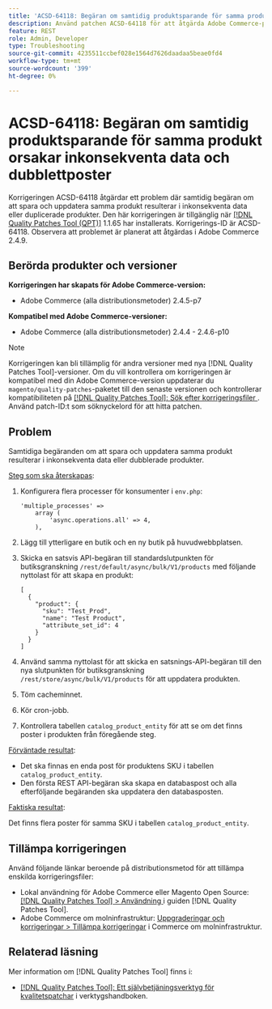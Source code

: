 ```yaml
---
title: 'ACSD-64118: Begäran om samtidig produktsparande för samma produkt orsakar inkonsekventa data och dubblettposter'
description: Använd patchen ACSD-64118 för att åtgärda Adobe Commerce-problemet där samtidig begäran om att spara och uppdatera samma produkt resulterar i inkonsekventa data eller duplicerade produkter.
feature: REST
role: Admin, Developer
type: Troubleshooting
source-git-commit: 4235511ccbef028e1564d7626daadaa5beae0fd4
workflow-type: tm+mt
source-wordcount: '399'
ht-degree: 0%

---
```



# ACSD-64118: Begäran om samtidig produktsparande för samma produkt orsakar inkonsekventa data och dubblettposter

Korrigeringen ACSD-64118 åtgärdar ett problem där samtidig begäran om att spara och uppdatera samma produkt resulterar i inkonsekventa data eller duplicerade produkter. Den här korrigeringen är tillgänglig när [[!DNL Quality Patches Tool (QPT)]](/help/tools/quality-patches-tool/quality-patches-tool-to-self-serve-quality-patches.md) 1.1.65 har installerats. Korrigerings-ID är ACSD-64118. Observera att problemet är planerat att åtgärdas i Adobe Commerce 2.4.9.

## Berörda produkter och versioner

**Korrigeringen har skapats för Adobe Commerce-version:**

* Adobe Commerce (alla distributionsmetoder) 2.4.5-p7

**Kompatibel med Adobe Commerce-versioner:**

* Adobe Commerce (alla distributionsmetoder) 2.4.4 - 2.4.6-p10

>[!NOTE]
>
>Korrigeringen kan bli tillämplig för andra versioner med nya [!DNL Quality Patches Tool]-versioner. Om du vill kontrollera om korrigeringen är kompatibel med din Adobe Commerce-version uppdaterar du `magento/quality-patches`-paketet till den senaste versionen och kontrollerar kompatibiliteten på [[!DNL Quality Patches Tool]: Sök efter korrigeringsfiler ](https://experienceleague.adobe.com/tools/commerce-quality-patches/index.html?lang=sv-SE). Använd patch-ID:t som söknyckelord för att hitta patchen.

## Problem

Samtidiga begäranden om att spara och uppdatera samma produkt resulterar i inkonsekventa data eller dubblerade produkter.

<u>Steg som ska återskapas</u>:

1. Konfigurera flera processer för konsumenter i `env.php`:

   ```
   'multiple_processes' =>
       array (
           'async.operations.all' => 4,
       ),
   ```

1. Lägg till ytterligare en butik och en ny butik på huvudwebbplatsen.
1. Skicka en satsvis API-begäran till standardslutpunkten för butiksgranskning `/rest/default/async/bulk/V1/products` med följande nyttolast för att skapa en produkt:

   ```
   [
     {
       "product": {
         "sku": "Test_Prod",
         "name": "Test Product",
         "attribute_set_id": 4
       }
     }
   ]
   ```

1. Använd samma nyttolast för att skicka en satsnings-API-begäran till den nya slutpunkten för butiksgranskning `/rest/store/async/bulk/V1/products` för att uppdatera produkten.
1. Töm cacheminnet.
1. Kör cron-jobb.
1. Kontrollera tabellen `catalog_product_entity` för att se om det finns poster i produkten från föregående steg.

<u>Förväntade resultat</u>:

* Det ska finnas en enda post för produktens SKU i tabellen `catalog_product_entity`.
* Den första REST API-begäran ska skapa en databaspost och alla efterföljande begäranden ska uppdatera den databasposten.

<u>Faktiska resultat</u>:

Det finns flera poster för samma SKU i tabellen `catalog_product_entity`.

## Tillämpa korrigeringen

Använd följande länkar beroende på distributionsmetod för att tillämpa enskilda korrigeringsfiler:

* Lokal användning för Adobe Commerce eller Magento Open Source: [[!DNL Quality Patches Tool] > Användning ](/help/tools/quality-patches-tool/usage.md) i guiden [!DNL Quality Patches Tool].
* Adobe Commerce om molninfrastruktur: [Uppgraderingar och korrigeringar > Tillämpa korrigeringar](https://experienceleague.adobe.com/docs/commerce-cloud-service/user-guide/develop/upgrade/apply-patches.html?lang=sv-SE) i Commerce om molninfrastruktur.

## Relaterad läsning

Mer information om [!DNL Quality Patches Tool] finns i:

* [[!DNL Quality Patches Tool]: Ett självbetjäningsverktyg för kvalitetspatchar](/help/tools/quality-patches-tool/quality-patches-tool-to-self-serve-quality-patches.md) i verktygshandboken.

